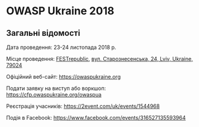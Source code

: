 # OWASP Ukraine 2018

## Загальні відомості

Дата проведення: 23-24 листопада 2018 р.

Місце проведення: [FESTrepublic](https://www.facebook.com/events/316527135593964/), [вул. Старознесенська, 24, Lviv, Ukraine, 79024](https://goo.gl/maps/9B56PWjEzZA2)

Офіційний веб-сайт: https://owaspukraine.org

Подати заявку на виступ або воркшоп: https://cfp.owaspukraine.org/owaspua

Реєстрація учасників: https://2event.com/uk/events/1544968

Подія в Facebook: https://www.facebook.com/events/316527135593964
